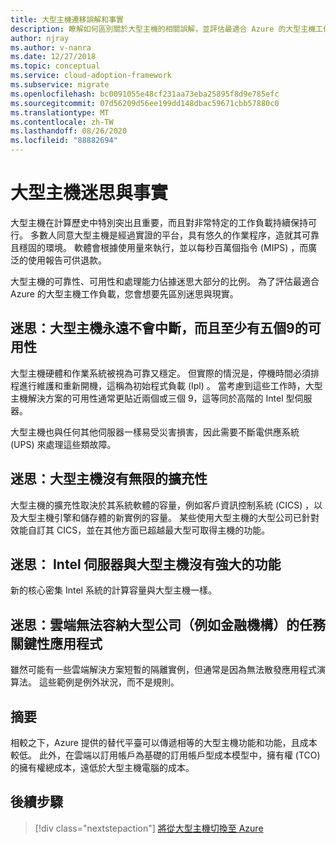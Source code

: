 ```yaml
---
title: 大型主機遷移誤解和事實
description: 瞭解如何區別關於大型主機的相關誤解，並評估最適合 Azure 的大型主機工作負載。
author: njray
ms.author: v-nanra
ms.date: 12/27/2018
ms.topic: conceptual
ms.service: cloud-adoption-framework
ms.subservice: migrate
ms.openlocfilehash: bc0091055e48cf231aa73eba25895f8d9e785efc
ms.sourcegitcommit: 07d56209d56ee199dd148dbac59671cbb57880c0
ms.translationtype: MT
ms.contentlocale: zh-TW
ms.lasthandoff: 08/26/2020
ms.locfileid: "88882694"
---
```

<!-- cSpell:ignore chargebacks IPLs -->

# <a name="mainframe-myths-and-facts"></a>大型主機迷思與事實

大型主機在計算歷史中特別突出且重要，而且對非常特定的工作負載持續保持可行。 多數人同意大型主機是經過實證的平台，具有悠久的作業程序，造就其可靠且穩固的環境。 軟體會根據使用量來執行，並以每秒百萬個指令 (MIPS) ，而廣泛的使用報告可供退款。

大型主機的可靠性、可用性和處理能力佔據迷思大部分的比例。 為了評估最適合 Azure 的大型主機工作負載，您會想要先區別迷思與現實。

## <a name="myth-mainframes-never-go-down-and-have-a-minimum-of-five-9s-of-availability"></a>迷思：大型主機永遠不會中斷，而且至少有五個9的可用性

大型主機硬體和作業系統被視為可靠又穩定。 但實際的情況是，停機時間必須排程進行維護和重新開機，這稱為初始程式負載 (Ipl) 。 當考慮到這些工作時，大型主機解決方案的可用性通常更貼近兩個或三個 9，這等同於高階的 Intel 型伺服器。

大型主機也與任何其他伺服器一樣易受災害損害，因此需要不斷電供應系統 (UPS) 來處理這些類故障。

## <a name="myth-mainframes-have-limitless-scalability"></a>迷思：大型主機沒有無限的擴充性

大型主機的擴充性取決於其系統軟體的容量，例如客戶資訊控制系統 (CICS) ，以及大型主機引擎和儲存體的新實例的容量。 某些使用大型主機的大型公司已針對效能自訂其 CICS，並在其他方面已超越最大型可取得主機的功能。

## <a name="myth-intel-based-servers-are-not-as-powerful-as-mainframes"></a>迷思： Intel 伺服器與大型主機沒有強大的功能

新的核心密集 Intel 系統的計算容量與大型主機一樣。

## <a name="myth-the-cloud-cant-accommodate-mission-critical-applications-for-large-companies-such-as-financial-institutions"></a>迷思：雲端無法容納大型公司（例如金融機構）的任務關鍵性應用程式

雖然可能有一些雲端解決方案短暫的隔離實例，但通常是因為無法散發應用程式演算法。 這些範例是例外狀況，而不是規則。

## <a name="summary"></a>摘要

相較之下，Azure 提供的替代平臺可以傳遞相等的大型主機功能和功能，且成本較低。 此外，在雲端以訂用帳戶為基礎的訂用帳戶型成本模型中，擁有權 (TCO) 的擁有權總成本，遠低於大型主機電腦的成本。

## <a name="next-steps"></a>後續步驟

> [!div class="nextstepaction"]
> [將從大型主機切換至 Azure](./migration-strategies.md)
